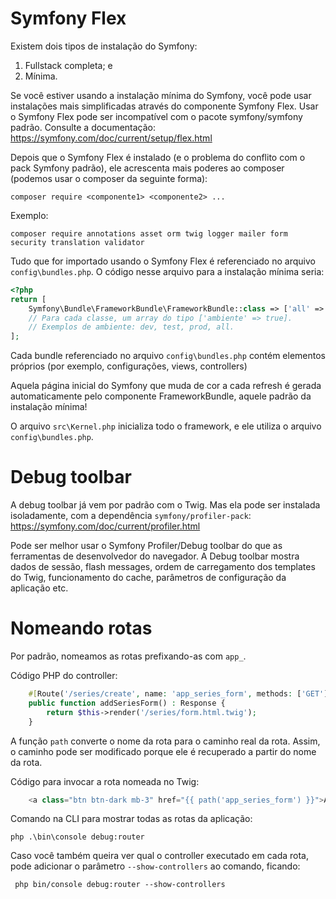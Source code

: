 # Symfony Flex
Existem dois tipos de instalação do Symfony: 
1. Fullstack completa; e
2. Mínima.

Se você estiver usando a instalação mínima do Symfony, você pode usar instalações mais simplificadas através do componente Symfony Flex. Usar o Symfony Flex pode ser incompatível com o pacote symfony/symfony padrão. Consulte a documentação: https://symfony.com/doc/current/setup/flex.html 

Depois que o Symfony Flex é instalado (e o problema do conflito com o pack Symfony padrão), ele acrescenta mais poderes ao composer (podemos usar o composer da seguinte forma):

```
composer require <componente1> <componente2> ...
```

Exemplo: 
```
composer require annotations asset orm twig logger mailer form security translation validator
```

Tudo que for importado usando o Symfony Flex é referenciado no arquivo `config\bundles.php`. O código nesse arquivo para a instalação mínima seria:

```php
<?php
return [
    Symfony\Bundle\FrameworkBundle\FrameworkBundle::class => ['all' => true],
    // Para cada classe, um array do tipo ['ambiente' => true].
    // Exemplos de ambiente: dev, test, prod, all.
];
```

Cada bundle referenciado no arquivo `config\bundles.php` contém elementos próprios (por exemplo, configurações, views, controllers)

Aquela página inicial do Symfony que muda de cor a cada refresh é gerada automaticamente pelo componente FrameworkBundle, aquele padrão da instalação mínima!

O arquivo `src\Kernel.php` inicializa todo o framework, e ele utiliza o arquivo `config\bundles.php`.

# Debug toolbar
A debug toolbar já vem por padrão com o Twig. Mas ela pode ser instalada isoladamente, com a dependência `symfony/profiler-pack`: https://symfony.com/doc/current/profiler.html

Pode ser melhor usar o Symfony Profiler/Debug toolbar do que as ferramentas de desenvolvedor do navegador. A Debug toolbar mostra dados de sessão, flash messages, ordem de carregamento dos templates do Twig, funcionamento do cache, parâmetros de configuração da aplicação etc.

# Nomeando rotas
Por padrão, nomeamos as rotas prefixando-as com `app_`.

Código PHP do controller:
```php
    #[Route('/series/create', name: 'app_series_form', methods: ['GET'])]
    public function addSeriesForm() : Response {
        return $this->render('/series/form.html.twig');
    }
```

A função `path` converte o nome da rota para o caminho real da rota. Assim, o caminho pode ser modificado porque ele é recuperado a partir do nome da rota.

Código para invocar a rota nomeada no Twig:
```php
    <a class="btn btn-dark mb-3" href="{{ path('app_series_form') }}">Adicionar</a>
```

Comando na CLI para mostrar todas as rotas da aplicação: 
```
php .\bin\console debug:router
```

Caso você também queira ver qual o controller executado em cada rota, pode adicionar o parâmetro `--show-controllers` ao comando, ficando:
```
 php bin/console debug:router --show-controllers
```
